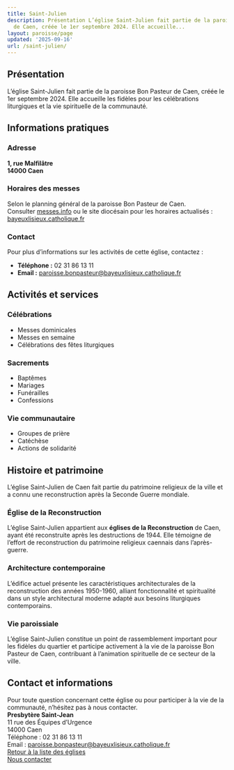 ```yaml
---
title: Saint-Julien
description: Présentation L’église Saint-Julien fait partie de la paroisse Bon Pasteur
  de Caen, créée le 1er septembre 2024. Elle accueille...
layout: paroisse/page
updated: '2025-09-16'
url: /saint-julien/
---
```


## Présentation

L’église Saint-Julien fait partie de la paroisse Bon Pasteur de Caen, créée le 1er septembre 2024. Elle accueille les fidèles pour les célébrations liturgiques et la vie spirituelle de la communauté.

## Informations pratiques

### Adresse

**1, rue Malfilâtre**  
**14000 Caen**

### Horaires des messes

Selon le planning général de la paroisse Bon Pasteur de Caen.  
Consulter [messes.info](https://messes.info) ou le site diocésain pour les horaires actualisés :  
[bayeuxlisieux.catholique.fr](https://bayeuxlisieux.catholique.fr/paroisses/bon-pasteur-de-caen/horaires-des-messes/)

### Contact

Pour plus d’informations sur les activités de cette église, contactez :

  * **Téléphone :** 02 31 86 13 11
  * **Email :** paroisse.bonpasteur@bayeuxlisieux.catholique.fr

## Activités et services

### Célébrations

  * Messes dominicales
  * Messes en semaine
  * Célébrations des fêtes liturgiques

### Sacrements

  * Baptêmes
  * Mariages
  * Funérailles
  * Confessions

### Vie communautaire

  * Groupes de prière
  * Catéchèse
  * Actions de solidarité

## Histoire et patrimoine

L’église Saint-Julien de Caen fait partie du patrimoine religieux de la ville et a connu une reconstruction après la Seconde Guerre mondiale.

### Église de la Reconstruction

L’église Saint-Julien appartient aux **églises de la Reconstruction** de Caen, ayant été reconstruite après les destructions de 1944. Elle témoigne de l’effort de reconstruction du patrimoine religieux caennais dans l’après-guerre.

### Architecture contemporaine

L’édifice actuel présente les caractéristiques architecturales de la reconstruction des années 1950-1960, alliant fonctionnalité et spiritualité dans un style architectural moderne adapté aux besoins liturgiques contemporains.

### Vie paroissiale

L’église Saint-Julien constitue un point de rassemblement important pour les fidèles du quartier et participe activement à la vie de la paroisse Bon Pasteur de Caen, contribuant à l’animation spirituelle de ce secteur de la ville.

## Contact et informations

Pour toute question concernant cette église ou pour participer à la vie de la communauté, n’hésitez pas à nous contacter.  
**Presbytère Saint-Jean**  
11 rue des Équipes d’Urgence  
14000 Caen  
Téléphone : 02 31 86 13 11  
Email : paroisse.bonpasteur@bayeuxlisieux.catholique.fr  
[Retour à la liste des églises](/Les-églises)  
[Nous contacter](/infos/contact)